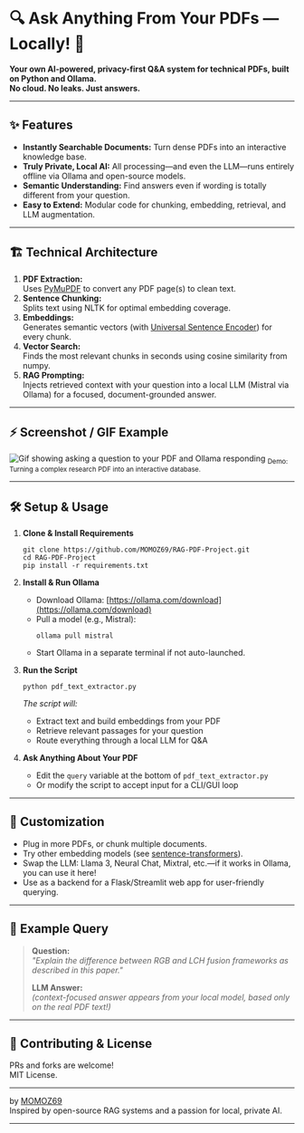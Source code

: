 # 🔍 Ask Anything From Your PDFs — Locally! 🚀

**Your own AI-powered, privacy-first Q&A system for technical PDFs, built on Python and Ollama.  
No cloud. No leaks. Just answers.**

---

## ✨ Features

- **Instantly Searchable Documents:** Turn dense PDFs into an interactive knowledge base.
- **Truly Private, Local AI:** All processing—and even the LLM—runs entirely offline via Ollama and open-source models.
- **Semantic Understanding:** Find answers even if wording is totally different from your question.
- **Easy to Extend:** Modular code for chunking, embedding, retrieval, and LLM augmentation.

---

## 🏗️ Technical Architecture

1. **PDF Extraction:**  
    Uses [PyMuPDF](https://pymupdf.readthedocs.io/) to convert any PDF page(s) to clean text.
2. **Sentence Chunking:**  
    Splits text using NLTK for optimal embedding coverage.
3. **Embeddings:**  
    Generates semantic vectors (with [Universal Sentence Encoder](https://tfhub.dev/google/universal-sentence-encoder/4)) for every chunk.
4. **Vector Search:**  
    Finds the most relevant chunks in seconds using cosine similarity from numpy.
5. **RAG Prompting:**  
    Injects retrieved context with your question into a local LLM (Mistral via Ollama) for a focused, document-grounded answer.

---

## ⚡ Screenshot / GIF Example

![Gif showing asking a question to your PDF and Ollama responding](https://raw.githubusercontent.com/MOMOZ69/RAG-PDF-Project/main/example_usage.gif)
<sub>Demo: Turning a complex research PDF into an interactive database.</sub>

---

## 🛠️ Setup & Usage

1. **Clone & Install Requirements**
    ```
    git clone https://github.com/MOMOZ69/RAG-PDF-Project.git
    cd RAG-PDF-Project
    pip install -r requirements.txt
    ```

2. **Install & Run Ollama**
    - Download Ollama: [https://ollama.com/download](https://ollama.com/download)
    - Pull a model (e.g., Mistral):  
      ```
      ollama pull mistral
      ```
    - Start Ollama in a separate terminal if not auto-launched.

3. **Run the Script**
    ```
    python pdf_text_extractor.py
    ```

    _The script will:_  
    - Extract text and build embeddings from your PDF
    - Retrieve relevant passages for your question
    - Route everything through a local LLM for Q&A

4. **Ask Anything About Your PDF**
    - Edit the `query` variable at the bottom of `pdf_text_extractor.py`
    - Or modify the script to accept input for a CLI/GUI loop

---

## 🧩 Customization

- Plug in more PDFs, or chunk multiple documents.
- Try other embedding models (see [sentence-transformers](https://www.sbert.net/)).
- Swap the LLM: Llama 3, Neural Chat, Mixtral, etc.—if it works in Ollama, you can use it here!
- Use as a backend for a Flask/Streamlit web app for user-friendly querying.

---

## 🦾 Example Query

> **Question:**  
> _"Explain the difference between RGB and LCH fusion frameworks as described in this paper."_
>
> **LLM Answer:**  
> _(context-focused answer appears from your local model, based only on the real PDF text!)_

---

## 🤝 Contributing & License

PRs and forks are welcome!  
MIT License.

---

by [MOMOZ69](https://github.com/MOMOZ69)  
Inspired by open-source RAG systems and a passion for local, private AI.

---


